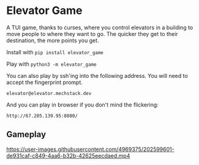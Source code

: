 # Elevator Game

A TUI game, thanks to curses, where you control elevators in a building to move people to where they want to go.
The quicker they get to their destination, the more points you get.

Install with `pip install elevator_game`

Play with `python3 -m elevator_game`

You can also play by ssh'ing into the following address. You will need to accept the fingerprint prompt.

`elevator@elevator.mechstack.dev`

And you can play in browser if you don't mind the flickering:

`http://67.205.139.95:8080/`

## Gameplay


https://user-images.githubusercontent.com/4969375/202599601-de931caf-c849-4aa6-b32b-42625eecdaed.mp4

